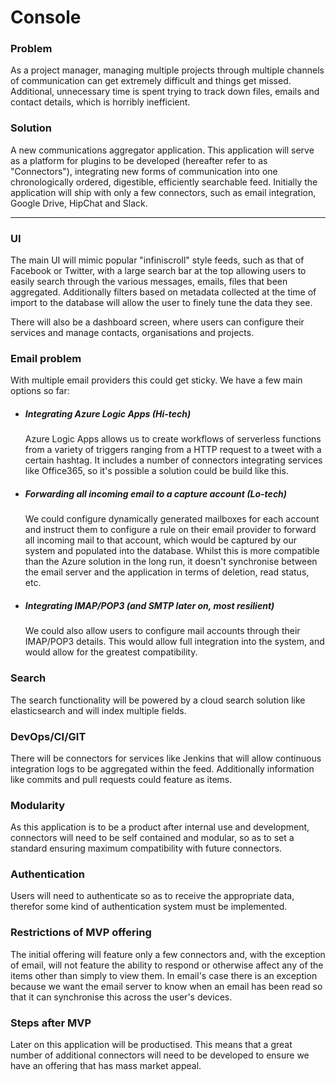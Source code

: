 # Console

### Problem
As a project manager, managing multiple projects through multiple channels of communication can get extremely difficult and things get missed. Additional, unnecessary time is spent trying to track down files, emails and contact details, which is horribly inefficient.

### Solution
A new communications aggregator application. This application will serve as a platform for plugins to be developed (hereafter refer to as "Connectors"), integrating new forms of communication into one chronologically ordered, digestible, efficiently searchable feed. Initially the application will ship with only a few connectors, such as email integration, Google Drive, HipChat and Slack.

---

### UI
The main UI will mimic popular "infiniscroll" style feeds, such as that of Facebook or Twitter, with a large search bar at the top allowing users to easily search through the various messages, emails, files that been aggregated. Additionally filters based on metadata collected at the time of import to the database will allow the user to finely tune the data they see.

There will also be a dashboard screen, where users can configure their services and manage contacts, organisations and projects.

### Email problem
With multiple email providers this could get sticky. We have a few main options so far:

* ##### Integrating Azure Logic Apps (Hi-tech)
  Azure Logic Apps allows us to create workflows of serverless functions from a variety of triggers ranging from a HTTP request to a tweet with a certain hashtag. It includes a number of connectors integrating services like Office365, so it's possible a solution could be build like this.

* ##### Forwarding all incoming email to a capture account (Lo-tech)
  We could configure dynamically generated mailboxes for each account and instruct them to configure a rule on their email provider to forward all incoming mail to that account, which would be captured by our system and populated into the database. Whilst this is more compatible than the Azure solution in the long run, it doesn't synchronise between the email server and the application in terms of deletion, read status, etc.

* ##### Integrating IMAP/POP3 (and SMTP later on, most resilient)
  We could also allow users to configure mail accounts through their IMAP/POP3 details. This would allow full integration into the system, and would allow for the greatest compatibility.

### Search
The search functionality will be powered by a cloud search solution like elasticsearch and will index multiple fields.

### DevOps/CI/GIT
There will be connectors for services like Jenkins that will allow continuous integration logs to be aggregated within the feed. Additionally information like commits and pull requests could feature as items.

### Modularity
As this application is to be a product after internal use and development, connectors will need to be self contained and modular, so as to set a standard ensuring maximum compatibility with future connectors.

### Authentication
Users will need to authenticate so as to receive the appropriate data, therefor some kind of authentication system must be implemented.

### Restrictions of MVP offering
The initial offering will feature only a few connectors and, with the exception of email, will not feature the ability to respond or otherwise affect any of the items other than simply to view them. In email's case there is an exception because we want the email server to know when an email has been read so that it can synchronise this across the user's devices.

### Steps after MVP
Later on this application will be productised. This means that a great number of additional connectors will need to be developed to ensure we have an offering that has mass market appeal.
